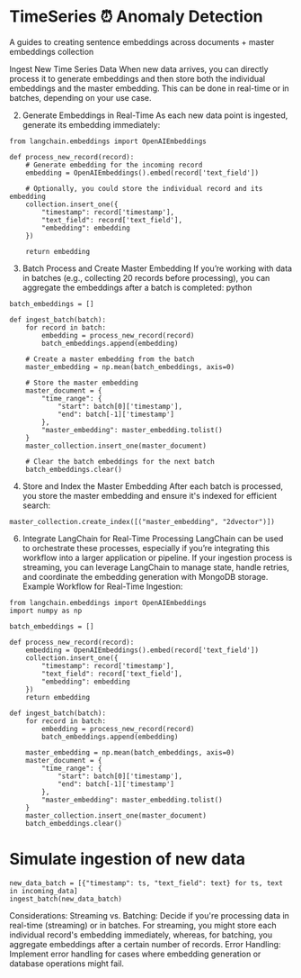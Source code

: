 # TimeSeries ⏰ Anomaly Detection
A guides to creating sentence embeddings across documents + master embeddings collection

Ingest New Time Series Data
When new data arrives, you can directly process it to generate embeddings and then store both the individual embeddings and the master embedding.
This can be done in real-time or in batches, depending on your use case.

2. Generate Embeddings in Real-Time
As each new data point is ingested, generate its embedding immediately:
```
from langchain.embeddings import OpenAIEmbeddings

def process_new_record(record):
    # Generate embedding for the incoming record
    embedding = OpenAIEmbeddings().embed(record['text_field'])
    
    # Optionally, you could store the individual record and its embedding
    collection.insert_one({
        "timestamp": record['timestamp'],
        "text_field": record['text_field'],
        "embedding": embedding
    })
    
    return embedding
```
3. Batch Process and Create Master Embedding
If you’re working with data in batches (e.g., collecting 20 records before processing), you can aggregate the embeddings after a batch is completed:
python
```
batch_embeddings = []

def ingest_batch(batch):
    for record in batch:
        embedding = process_new_record(record)
        batch_embeddings.append(embedding)
    
    # Create a master embedding from the batch
    master_embedding = np.mean(batch_embeddings, axis=0)
    
    # Store the master embedding
    master_document = {
        "time_range": {
            "start": batch[0]['timestamp'],
            "end": batch[-1]['timestamp']
        },
        "master_embedding": master_embedding.tolist()
    }
    master_collection.insert_one(master_document)

    # Clear the batch embeddings for the next batch
    batch_embeddings.clear()
```
4. Store and Index the Master Embedding
After each batch is processed, you store the master embedding and ensure it's indexed for efficient search:
```
master_collection.create_index([("master_embedding", "2dvector")])
```
6. Integrate LangChain for Real-Time Processing
LangChain can be used to orchestrate these processes, especially if you’re integrating this workflow into a larger application or pipeline.
If your ingestion process is streaming, you can leverage LangChain to manage state, handle retries, and coordinate the embedding generation with MongoDB storage.
Example Workflow for Real-Time Ingestion:
```
from langchain.embeddings import OpenAIEmbeddings
import numpy as np

batch_embeddings = []

def process_new_record(record):
    embedding = OpenAIEmbeddings().embed(record['text_field'])
    collection.insert_one({
        "timestamp": record['timestamp'],
        "text_field": record['text_field'],
        "embedding": embedding
    })
    return embedding

def ingest_batch(batch):
    for record in batch:
        embedding = process_new_record(record)
        batch_embeddings.append(embedding)
    
    master_embedding = np.mean(batch_embeddings, axis=0)
    master_document = {
        "time_range": {
            "start": batch[0]['timestamp'],
            "end": batch[-1]['timestamp']
        },
        "master_embedding": master_embedding.tolist()
    }
    master_collection.insert_one(master_document)
    batch_embeddings.clear()
```
# Simulate ingestion of new data
```
new_data_batch = [{"timestamp": ts, "text_field": text} for ts, text in incoming_data]
ingest_batch(new_data_batch)
```
Considerations:
Streaming vs. Batching: Decide if you're processing data in real-time (streaming) or in batches. For streaming, you might store each individual record's embedding immediately, whereas, for batching, you aggregate embeddings after a certain number of records.
Error Handling: Implement error handling for cases where embedding generation or database operations might fail.
